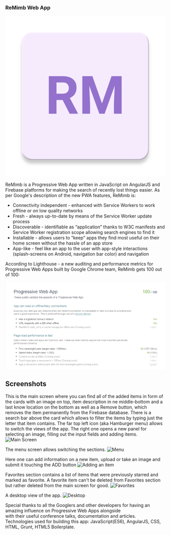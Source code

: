 ### ReMimb Web App

![Main](title.png?raw=true)

ReMimb is a Progressive Web App written in JavaScript on AngularJS and Firebase platforms for making the search of recently lost things easier. As per Google's description of the new PWA features, ReMimb is:

* Connectivity independent - enhanced with Service Workers to work offline or on low quality networks
* Fresh - always up-to-date by means of the Service Worker update process
* Discoverable - identifiable as “application” thanks to W3C manifests and Service Worker registration scope allowing search engines to find it
* Installable - allows users to “keep” apps they find most useful on their home screen without the hassle of an app store
* App-like - feel like an app to the user with app-style interactions (splash-screens on Android, navigation bar color) and navigation

According to Lighthouse - a new auditing and performance metrics for Progressive Web Apps built by Google Chrome team, ReMimb gets 100 out of 100:

![Lighthouse](/assets/img/lighthouse.png?raw=true)

## Screenshots

This is the main screen where you can find all of the added items in form of the cards with an image on top, item description in ne middle-bottom and a last know location on the bottom as well as a Remove button, which removes the item permanently from the Firebase database. There is a search bar above the card which allows to filter the items by typing just the letter that item contains. The far top left icon (aka Hamburger menu) allows to switch the views of the app. The right one opens a new panel for selecting an image, filling out the input fields and adding items.
![Main Screen](/assets/img/to/scr2.png?raw=true)

The menu screen allows switching the sections.
![Menu](/assets/img/to/scr3.png?raw=true)

Here one can add information on a new item, upload or take an image and submit it touching the ADD button
![Adding an item](/assets/img/to/scr4.png?raw=true)

Favorites section contains a list of items that were previously starred and marked as favorite. A favorite item can't be deleted from Favorites section but rather deleted from the main screen for good.
![Favorites](/assets/img/to/scr5.png?raw=true)

A desktop view of the app.
![Desktop](/assets/img/to/scr1.png?raw=true)


Special thanks to all the Googlers and other developers for having an amazing influence on Progressive Web Apps alongside  
with their useful conference talks, documentation and articles.
Technologies used for building this app: JavaScript(ES6), AngularJS, CSS, HTML, Grunt, HTML5 Boilerplate.




